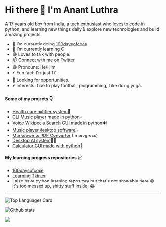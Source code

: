 # Hi there 👋 I'm Anant Luthra

A 17 years old boy from India, a tech enthusiast who loves to code in python, and learning new things daily & explore new technologies and build amazing projects

- 🔭 I’m currently doing [100daysofcode](https://twitter.com/anant_luthra_/status/1531500725238472705)
- 🌱 I’m currently learning C
- 😄 Loves to talk with people.
- 📫 Connect with me on [Twitter](https://twitter.com/anant_luthra_)
- 😄 Pronouns: He/Him
- ⚡ Fun fact: I'm just 17.
- 🌱 Looking for opportunities.
- ⚡ Interests: Like to play football, programming, Like doing yoga.

#### Some of my projects 👇
- [Health care notifier system](https://github.com/AnantLuthra/Health-Care-Notifier-System)🏃
- [CLI Music player made in python](https://github.com/AnantLuthra/cli-music-player)🎶
- [Voice Wikipedia Search GUI made in python](https://github.com/AnantLuthra/wikipedia_searcher)🔊
- [Music player desktop software](https://github.com/AnantLuthra/Tkinter-projects/tree/master/Music%20player)🎶
- [Markdown to PDF Converter](https://github.com/AnantLuthra/Md-to-pdf) (In progress)
- [Desktop AI system](https://github.com/AnantLuthra/A.I.-Assistant)👨‍💻
- [Calculator GUI made with python](https://github.com/AnantLuthra/Tkinter-projects/tree/master/Calculator%20GUI)🧭

#### My learning progress repositories 📈

- [100daysofcode](https://github.com/AnantLuthra/100daysofcode)
- [Learning Tkinter](https://github.com/AnantLuthra/Tkinter-learning)
- I also have python learning repository but that's not showable here 😅 it's too messed up, shitty stuff inside, 😂

---
![Top Languages Card](https://github-readme-stats.vercel.app/api/top-langs/?username=anantluthra&layout=compact&theme=chartreuse-dark)

![Github stats](https://github-readme-stats.vercel.app/api?username=anantluthra&theme=chartreuse-dark&show_icons=true&count_private=true)

![](https://komarev.com/ghpvc/?username=anantluthra)
